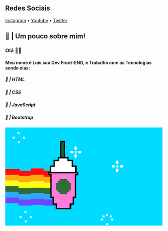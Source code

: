 
<p align="center">
  <h2>Redes Sociais</h2>
  <a href="https://instagram.com/lszofficial">Instagram</a> •
  <a href="https://www.youtube.com/channel/UCRp01kjOxdBW4JbAN5-CGHg?view_as=subscriber">Youtube</a> •
  <a href="https://twitter.com/HProgramador">Twitter</a>
</p>



## 👑 | Um pouco sobre mim!

<h3>Olá 👋🏻</h3>
<h4>Meu nome é Luis sou Dev Front-END, e Trabalho com as Tecnologias sendo elas:</h4>
<h5>🚀 | HTML</h5>
<h5>🧪 | CSS</h5>
<h5>🚀 | JavaScript
<h5>🧪 | Bootstrap</h5>
  
  </h5> <img src="5.gif"  alt="gif legal">
